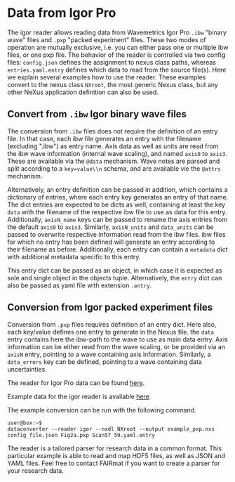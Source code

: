 # Data from Igor Pro

The igor reader allows reading data from Wavemetrics Igor Pro `.ibw` "binary wave" files and `.pxp` "packed experiment" files. These two modes of operation are mutually exclusive, i.e. you can either pass one or multiple ibw files, or one pxp file. The behavior of the reader is controlled via two config files: `config.json` defines the assignment to nexus class paths, whereas `entries.yaml.entry` defines which data to read from the source file(s). Here we explain several examples how to use the reader. These examples convert to the nexus class `NXroot`, the most generic Nexus class, but any other NeXus application definition can also be used.

## Convert from ``.ibw`` Igor binary wave files
The conversion from `.ibw` files does not require the definition of an entry file. In that case, each ibw file generates an entry with the filename (excluding ".ibw") as entry name. Axis data as well as units are read from the ibw wave information (internal wave scaling), and named `axis0` to `axis3`. These are available via the `@data` mechanism. Wave notes are parsed and split according to a `key=value\\n` schema, and are available vie the `@attrs` mechanism.

Alternatively, an entry definition can be passed in addition, which contains a dictionary of entries, where each entry key generates an entry of that name. The dict entries are expected to be dicts as well, containing at least the key `data` with the filename of the respective ibw file to use as data for this entry. Additionally, `axisN_name` keys can be passed to rename the axis entries from the default `axis0` to `axis3`. Similarly, `axisN_units` and `data_units` can be passed to overwrite respective information read from the ibw files. ibw files for which no entry has been defined will generate an entry according to their filename as before. Additionally, each entry can contain a `metadata` dict with additional metadata specific to this entry.

This entry dict can be passed as an object, in which case it is expected as sole and single object in the objects tuple. Alternatively, the `entry` dict can also be passed as yaml file with extension `.entry`.

## Conversion from Igor packed experiment files
Conversion from ``.pxp`` files requires definition of an entry dict. Here also, each key/value defines one entry to generate in the Nexus file. the ``data`` entry contains here the ibw-path to the wave to use as main data entry. Axis information can be either read from the wave scaling, or be provided via an ``axisN`` entry, pointing to a wave containing axis information. Similarly, a ``data_errors`` key can be defined, pointing to a wave containing data uncertainties.

The reader for Igor Pro data can be found [here](https://github.com/FAIRmat-NFDI/pynxtools-mpes/blob/main/src/pynxtools_igor/reader.py).

Example data for the igor reader is available [here](https://github.com/FAIRmat-NFDI/pynxtools-igor/tree/main/tests/data).

The example conversion can be run with the following command.
```console
user@box:~$ 
dataconverter --reader igor --nxdl NXroot --output example_pxp.nxs config_file.json Fig2a.pxp Scan57_59.yaml.entry
```

The reader is a tailored parser for research data in a common format. This particular example is able to read and map HDF5 files, as well as JSON and YAML files. Feel free to contact FAIRmat if you want to create a parser for your research data.

